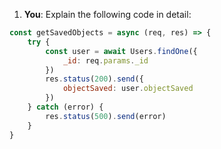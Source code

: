 1. **You**: Explain the following code in detail: 
```javascript
const getSavedObjects = async (req, res) => {
    try {
        const user = await Users.findOne({
            _id: req.params._id
        })
        res.status(200).send({
            objectSaved: user.objectSaved
        })
    } catch (error) {
        res.status(500).send(error)
    }
}
```